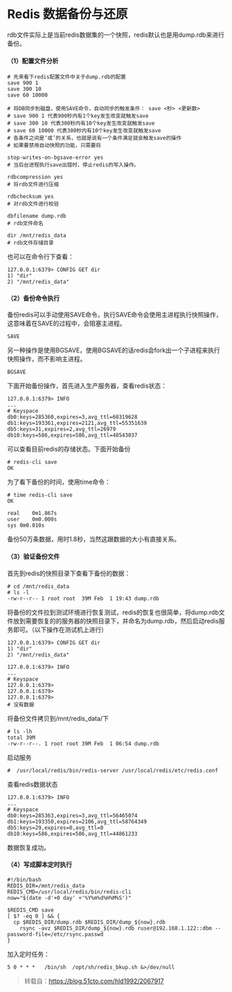 # Redis 数据备份与还原

rdb文件实际上是当前redis数据集的一个快照，redis默认也是用dump.rdb来进行备份。

#### （1）配置文件分析

```shell
# 先来看下redis配置文件中关于dump.rdb的配置
save 900 1
save 300 10
save 60 10000

# 将DB同步到磁盘，使用SAVE命令，自动同步的触发条件： save <秒> <更新数>
# save 900 1 代表900秒内有1个key发生改变就触发save
# save 300 10 代表300秒内有10个key发生改变就触发save
# save 60 10000 代表300秒内有10个key发生改变就触发save
# 各条件之间是‘或’的关系，也就是说有一个条件满足就会触发save的操作
# 如果要禁用自动快照的功能，只需要将

stop-writes-on-bgsave-error yes
# 当后台进程执行save出错时，停止redis的写入操作。

rdbcompression yes
# 将rdb文件进行压缩

rdbchecksum yes
# 对rdb文件进行校验

dbfilename dump.rdb
# rdb文件命名

dir /mnt/redis_data
# rdb文件存储目录
```

也可以在命令行下查看：

```shell
127.0.0.1:6379> CONFIG GET dir
1) "dir"
2) "/mnt/redis_data"
```

#### （2）备份命令执行

备份redis可以手动使用SAVE命令，执行SAVE命令会使用主进程执行快照操作，这意味着在SAVE的过程中，会阻塞主进程。

```shell
SAVE
```

另一种操作是使用BGSAVE，使用BGSAVE的话redis会fork出一个子进程来执行快照操作，而不影响主进程。

```shell
BGSAVE
```

下面开始备份操作，首先进入生产服务器，查看redis状态：

```shell
127.0.0.1:6379> INFO
...
# Keyspace
db0:keys=285360,expires=3,avg_ttl=60319628
db1:keys=193361,expires=2121,avg_ttl=55351639
db5:keys=31,expires=2,avg_ttl=26979
db10:keys=586,expires=586,avg_ttl=48543037
```

可以查看目前redis的存储状态。下面开始备份

```shell
# redis-cli save
OK
```

为了看下备份的时间，使用time命令：

```shell
# time redis-cli save
OK

real    0m1.867s
user    0m0.000s
sys 0m0.010s
```

备份50万条数据，用时1.8秒，当然这跟数据的大小有直接关系。

#### （3）验证备份文件

首先到redis的快照目录下查看下备份的数据：

```shell
# cd /mnt/redis_data
# ls -l
-rw-r--r-- 1 root root  39M Feb  1 19:43 dump.rdb
```

将备份的文件拉到测试环境进行恢复测试，redis的恢复也很简单，将dump.rdb文件放到需要恢复的的服务器的快照目录下，并命名为dump.rdb，然后启动redis服务即可。（以下操作在测试机上进行）

```shell
127.0.0.1:6379> CONFIG GET dir
1) "dir"
2) "/mnt/redis_data"

127.0.0.1:6379> INFO 
...
# Keyspace
127.0.0.1:6379> 
127.0.0.1:6379> 
127.0.0.1:6379> 
# 没有数据
```

将备份文件拷贝到/mnt/redis_data/下

```shell
# ls -lh 
total 39M
-rw-r--r--. 1 root root 39M Feb  1 06:54 dump.rdb
```

启动服务

```shell
#  /usr/local/redis/bin/redis-server /usr/local/redis/etc/redis.conf
```

查看redis数据状态

```shell
127.0.0.1:6379> INFO
...
# Keyspace
db0:keys=285363,expires=3,avg_ttl=56465074
db1:keys=193350,expires=2106,avg_ttl=58764349
db5:keys=29,expires=0,avg_ttl=0
db10:keys=586,expires=586,avg_ttl=44861233
```

数据恢复成功。

#### （4）写成脚本定时执行

```shell
#!/bin/bash
REDIS_DIR=/mnt/redis_data
REDIS_CMD=/usr/local/redis/bin/redis-cli
now="$(date -d'+0 day' +'%Y%m%d%H%M%S')"

$REDIS_CMD save 
[ $? -eq 0 ] && {
  cp $REDIS_DIR/dump.rdb $REDIS_DIR/dump_${now}.rdb
    rsync -avz $REDIS_DIR/dump_${now}.rdb ruser@192.168.1.122::dbm --password-file=/etc/rsync.passwd
}
```

加入定时任务：

```shell
5 0 * * *   /bin/sh  /opt/sh/redis_bkup.sh &>/dev/null
```

> 转载自：https://blog.51cto.com/hld1992/2067917
